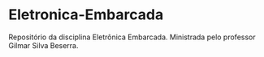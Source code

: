# Eletronica-Embarcada
Repositório da disciplina Eletrônica Embarcada. Ministrada pelo professor Gilmar Silva Beserra.
